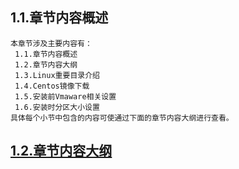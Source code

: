 
## 1.1.章节内容概述
    本章节涉及主要内容有：
     1.1.章节内容概述
     1.2.章节内容大纲
     1.3.Linux重要目录介绍
     1.4.Centos镜像下载
     1.5.安装前Vmaware相关设置
     1.6.安装时分区大小设置
	具体每个小节中包含的内容可使通过下面的章节内容大纲进行查看。

## <a href="/enhance/markmap/environment/centos/centos7/chapter/centos7-outline5-chapter1.html" target="_blank">1.2.章节内容大纲</a>

<Markmap localtion="/enhance/markmap/environment/centos/centos7/chapter/centos7-outline5-chapter1.html" height="500rem"/>


